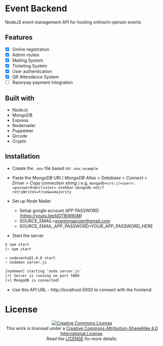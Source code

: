 # Event Backend
NodeJS event management API for hosting online/in-person events

## Features
- [x] Online registration
- [x] Admin routes
- [x] Mailing System
- [x] Ticketing System
- [x] User authentication
- [x] QR Attendance System
- [ ] Razorpay payment integration

## Built with
- NodeJs
- MongoDB
- Express
- Nodemailer
- Puppeteer
- Qrcode
- Crypto

## Installation
- Create the `.env` file based on `.env.example`
- Paste the MongoDB URI *( MongoDB Atlas > Database > Connect > Driver > Copy  connection string )*
e.g. `mongodb+srv://<user>:<password>@<cluster>.nteh6ar.mongodb.net/?retryWrites=true&w=majority`
- Set up Node Mailer 
    - Setup google account APP PASSWORD (https://youtu.be/klDTBiW6iiM)
    - SOURCE_EMAIL=eventorganizer@gmail.com
    - SOURCE_EMAIL_APP_PASSWORD=YOUR_APP_PASSWORD_HERE

- Start the server
```sh
$ npm start
(> npm start 

> nodevento@1.0.0 start
> nodemon server.js    

[nodemon] starting `node server.js`
[+] Server is running on port 5000
[+] MongoDB is connected!
```
- Use this API URL - http://localhost:5000 to connect with the frontend

# License
<p align="center">
<a rel="license" href="http://creativecommons.org/licenses/by-sa/4.0/"><img alt="Creative Commons License" style="border-width:0" src="https://i.creativecommons.org/l/by-sa/4.0/88x31.png" /></a><br />This work is licensed under a <a rel="license" href="http://creativecommons.org/licenses/by-sa/4.0/">Creative Commons Attribution-ShareAlike 4.0 International License</a>.<br/> Read the <a href="LICENSE">LICENSE</a> for more details.
</p>